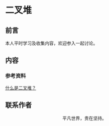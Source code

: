 # 二叉堆

## 前言

本人平时学习及收集内容，欢迎参入一起讨论。

## 内容

### 参考资料

[什么是二叉堆？](https://mp.weixin.qq.com/s/En9p_zPRWpEFVZvbwdaJAA)

## 联系作者

<div align="center">
    <p>
        平凡世界，贵在坚持。
    </p>
    <img :src="$withBase('/about/contact.png')" />
</div>

